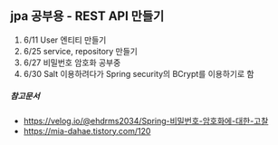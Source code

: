 ## jpa 공부용 - REST API 만들기
1. 6/11 User 엔티티 만들기
2. 6/25 service, repository 만들기
3. 6/27 비밀번호 암호화 공부중
4. 6/30 Salt 이용하려다가 Spring security의 BCrypt를 이용하기로 함

##### 참고문서
- https://velog.io/@ehdrms2034/Spring-비밀번호-암호화에-대한-고찰
- https://mia-dahae.tistory.com/120